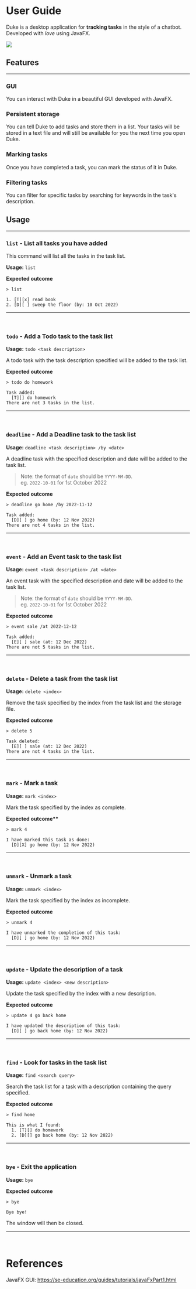 # User Guide

Duke is a desktop application for **tracking tasks** in the style of a chatbot. Developed with _love_ using JavaFX.

![](Ui.png)

## Features

---

### GUI

You can interact with Duke in a beautiful GUI developed with JavaFX.

### Persistent storage

You can tell Duke to add tasks and store them in a list. Your tasks will be stored in a text file and will still be available for you the next time you open Duke.

### Marking tasks

Once you have completed a task, you can mark the status of it in Duke.

### Filtering tasks

You can filter for specific tasks by searching for keywords in the task's description.

## Usage

---

### `list` - List all tasks you have added

This command will list all the tasks in the task list.

**Usage:** `list`

**Expected outcome**

```
> list

1. [T][x] read book
2. [D][ ] sweep the floor (by: 10 Oct 2022)
```

---

<br>

### `todo` - Add a Todo task to the task list

**Usage:** `todo <task description>`

A todo task with the task description specified will be added to the task list.

**Expected outcome**

```
> todo do homework

Task added:
  [T][] do homework
There are not 3 tasks in the list.
```

---

<br>

### `deadline` - Add a Deadline task to the task list

**Usage:** `deadline <task description> /by <date>`

A deadline task with the specified description and date will be added to the task list.

> Note: the format of `date` should be `YYYY-MM-DD`. <br>
> eg. `2022-10-01` for 1st October 2022

**Expected outcome**

```
> deadline go home /by 2022-11-12

Task added:
  [D][ ] go home (by: 12 Nov 2022)
There are not 4 tasks in the list.
```

---

<br>

### `event` - Add an Event task to the task list

**Usage:** `event <task description> /at <date>`

An event task with the specified description and date will be added to the task list.

> Note: the format of `date` should be `YYYY-MM-DD`. <br>
> eg. `2022-10-01` for 1st October 2022

**Expected outcome**

```
> event sale /at 2022-12-12

Task added:
  [E][ ] sale (at: 12 Dec 2022)
There are not 5 tasks in the list.
```

---

<br>

### `delete` - Delete a task from the task list

**Usage:** `delete <index>`

Remove the task specified by the index from the task list and the storage file.

**Expected outcome**

```
> delete 5

Task deleted:
  [E][ ] sale (at: 12 Dec 2022)
There are not 4 tasks in the list.
```

---

<br>

### `mark` - Mark a task

**Usage:** `mark <index>`

Mark the task specified by the index as complete.

**Expected outcome\*\***

```
> mark 4

I have marked this task as done:
  [D][X] go home (by: 12 Nov 2022)
```

---

<br>

### `unmark` - Unmark a task

**Usage:** `unmark <index>`

Mark the task specified by the index as incomplete.

**Expected outcome**

```
> unmark 4

I have unmarked the completion of this task:
  [D][ ] go home (by: 12 Nov 2022)
```

---

<br>

### `update` - Update the description of a task

**Usage:** `update <index> <new description>`

Update the task specified by the index with a new description.

**Expected outcome**

```
> update 4 go back home

I have updated the description of this task:
  [D][ ] go back home (by: 12 Nov 2022)
```

---

<br>

### `find` - Look for tasks in the task list

**Usage:** `find <search query>`

Search the task list for a task with a description containing the query specified.

**Expected outcome**

```
> find home

This is what I found:
  1. [T][] do homework
  2. [D][] go back home (by: 12 Nov 2022)
```

---

<br>

### `bye` - Exit the application

**Usage:** `bye`

**Expected outcome**

```
> bye

Bye bye!
```

The window will then be closed.

---

<br>

# References

JavaFX GUI: https://se-education.org/guides/tutorials/javaFxPart1.html
